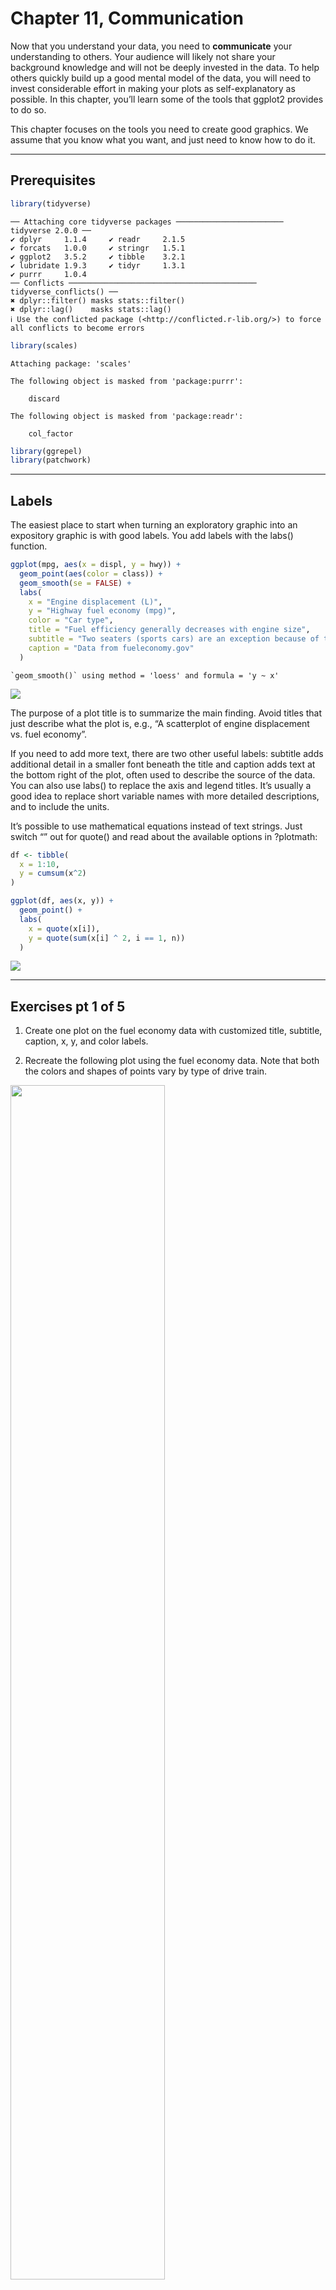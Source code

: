 # Chapter 11, Communication


Now that you understand your data, you need to **communicate** your
understanding to others. Your audience will likely not share your
background knowledge and will not be deeply invested in the data. To
help others quickly build up a good mental model of the data, you will
need to invest considerable effort in making your plots as
self-explanatory as possible. In this chapter, you’ll learn some of the
tools that ggplot2 provides to do so.

This chapter focuses on the tools you need to create good graphics. We
assume that you know what you want, and just need to know how to do it.

------------------------------------------------------------------------

## Prerequisites

``` r
library(tidyverse)
```

    ── Attaching core tidyverse packages ──────────────────────── tidyverse 2.0.0 ──
    ✔ dplyr     1.1.4     ✔ readr     2.1.5
    ✔ forcats   1.0.0     ✔ stringr   1.5.1
    ✔ ggplot2   3.5.2     ✔ tibble    3.2.1
    ✔ lubridate 1.9.3     ✔ tidyr     1.3.1
    ✔ purrr     1.0.4     
    ── Conflicts ────────────────────────────────────────── tidyverse_conflicts() ──
    ✖ dplyr::filter() masks stats::filter()
    ✖ dplyr::lag()    masks stats::lag()
    ℹ Use the conflicted package (<http://conflicted.r-lib.org/>) to force all conflicts to become errors

``` r
library(scales)
```


    Attaching package: 'scales'

    The following object is masked from 'package:purrr':

        discard

    The following object is masked from 'package:readr':

        col_factor

``` r
library(ggrepel)
library(patchwork)
```

------------------------------------------------------------------------

## Labels

The easiest place to start when turning an exploratory graphic into an
expository graphic is with good labels. You add labels with the labs()
function.

``` r
ggplot(mpg, aes(x = displ, y = hwy)) +
  geom_point(aes(color = class)) +
  geom_smooth(se = FALSE) +
  labs(
    x = "Engine displacement (L)",
    y = "Highway fuel economy (mpg)",
    color = "Car type",
    title = "Fuel efficiency generally decreases with engine size",
    subtitle = "Two seaters (sports cars) are an exception because of their light weight",
    caption = "Data from fueleconomy.gov"
  )
```

    `geom_smooth()` using method = 'loess' and formula = 'y ~ x'

![](Chapter_11_Instructions_files/figure-commonmark/mpg%20dataset%20scatterplot%20with%20labels-1.png)

The purpose of a plot title is to summarize the main finding. Avoid
titles that just describe what the plot is, e.g., “A scatterplot of
engine displacement vs. fuel economy”.

If you need to add more text, there are two other useful labels:
subtitle adds additional detail in a smaller font beneath the title and
caption adds text at the bottom right of the plot, often used to
describe the source of the data. You can also use labs() to replace the
axis and legend titles. It’s usually a good idea to replace short
variable names with more detailed descriptions, and to include the
units.

It’s possible to use mathematical equations instead of text strings.
Just switch “” out for quote() and read about the available options in
?plotmath:

``` r
df <- tibble(
  x = 1:10,
  y = cumsum(x^2)
)

ggplot(df, aes(x, y)) +
  geom_point() +
  labs(
    x = quote(x[i]),
    y = quote(sum(x[i] ^ 2, i == 1, n))
  )
```

![](Chapter_11_Instructions_files/figure-commonmark/label%20plots%20with%20math%20equations-1.png)

------------------------------------------------------------------------

## Exercises pt 1 of 5

1.  Create one plot on the fuel economy data with customized title,
    subtitle, caption, x, y, and color labels.

2.  Recreate the following plot using the fuel economy data. Note that
    both the colors and shapes of points vary by type of drive train.

<div id="fig-cars">

<img src="Images/Ch11_Exercises_pt1_Q2.png" class="border"
style="width:70.0%"
data-fig-alt="Scatterplot showing positive correlation between city miles per gallon vs highway miles per gallon, across 3 types of vehicles"
data-fig-align="center" />

Figure 1: City MPG vs Highway of Different car types

</div>

3.  Take an exploratory graphic that you’ve created in the last month,
    and add informative titles to make it easier for others to
    understand.

------------------------------------------------------------------------

## Annotations

It is often useful to label individual observations or groups of
observations. The first tool you have at your disposal is geom_text().
geom_text() is similar to geom_point(), but it has an additional
aesthetic: label. This makes it possible to add textual labels to your
plots.

There are two possible sources of labels. First, you might have a tibble
that provides labels. In the following plot we pull out the cars with
the highest engine size in each drive type and save their information as
a new data frame called label_info.

``` r
label_info <- mpg |>
  group_by(drv) |>
  arrange(desc(displ)) |>
  slice_head(n = 1) |>
  mutate(
    drive_type = case_when(
      drv == "f" ~ "front-wheel drive",
      drv == "r" ~ "rear-wheel drive",
      drv == "4" ~ "4-wheel drive"
    )
  ) |>
  select(displ, hwy, drv, drive_type)

label_info
```

    # A tibble: 3 × 4
    # Groups:   drv [3]
      displ   hwy drv   drive_type       
      <dbl> <int> <chr> <chr>            
    1   6.5    17 4     4-wheel drive    
    2   5.3    25 f     front-wheel drive
    3   7      24 r     rear-wheel drive 

Then, we use this new data frame to directly label the three groups to
replace the legend with labels placed directly on the plot. Using the
fontface and size arguments we can customize the look of the text
labels. They’re larger than the rest of the text on the plot and bolded.
(theme(legend.position = “none”) turns all the legends off — we’ll talk
about it more shortly.)

``` r
ggplot(mpg, aes(x = displ, y = hwy, color = drv)) +
  geom_point(alpha = 0.3) +
  geom_smooth(se = FALSE) +
  geom_text(
    data = label_info, 
    aes(x = displ, y = hwy, label = drive_type),
    fontface = "bold", size = 5, hjust = "right", vjust = "bottom"
  ) +
  theme(legend.position = "none")
```

    `geom_smooth()` using method = 'loess' and formula = 'y ~ x'

![](Chapter_11_Instructions_files/figure-commonmark/exclude%20axes%20labels%20for%20on%20plot%20labels-1.png)

Note the use of hjust (horizontal justification) and vjust (vertical
justification) to control the alignment of the label.

However the annotated plot we made above is hard to read because the
labels overlap with each other, and with the points. We can use the
geom_label_repel() function from the ggrepel package to address both of
these issues. This useful package will automatically adjust labels so
that they don’t overlap:

``` r
ggplot(mpg, aes(x = displ, y = hwy, color = drv)) +
  geom_point(alpha = 0.3) +
  geom_smooth(se = FALSE) +
  geom_label_repel(
    data = label_info, 
    aes(x = displ, y = hwy, label = drive_type),
    fontface = "bold", size = 5, nudge_y = 2
  ) +
  theme(legend.position = "none")
```

    `geom_smooth()` using method = 'loess' and formula = 'y ~ x'

![](Chapter_11_Instructions_files/figure-commonmark/automatic%20adjust%20label%20to%20avoid%20overlap-1.png)

You can also use the same idea to highlight certain points on a plot
with geom_text_repel() from the ggrepel package. Note another handy
technique used here: we added a second layer of large, hollow points to
further highlight the labelled points.

``` r
potential_outliers <- mpg |>
  filter(hwy > 40 | (hwy > 20 & displ > 5))
  
ggplot(mpg, aes(x = displ, y = hwy)) +
  geom_point() +
  geom_text_repel(data = potential_outliers, aes(label = model)) +
  geom_point(data = potential_outliers, color = "red") +
  geom_point(
    data = potential_outliers,
    color = "red", size = 3, shape = "circle open"
  )
```

Remember, in addition to geom_text() and geom_label(), you have many
other geoms in ggplot2 available to help annotate your plot. A couple
ideas:

- Use geom_hline() and geom_vline() to add reference lines. We often
  make them thick (linewidth = 2) and white (color = white), and draw
  them underneath the primary data layer.

- Use geom_rect() to draw a rectangle around points of interest. The
  boundaries of the rectangle are defined by aesthetics xmin, xmax,
  ymin, ymax.

- Use geom_segment() with the arrow argument to draw attention to a
  point with an arrow. Use aesthetics x and y to define the starting
  location, and xend and yend to define the end location.

Another handy function for adding annotations to plots is annotate(). As
a rule of thumb, geoms are generally useful for highlighting a subset of
the data while annotate() is useful for adding one or few annotation
elements to a plot.

To demonstrate using annotate(), let’s create some text to add to our
plot. The text is a bit long, so we’ll use stringr::str_wrap() to
automatically add line breaks to it given the number of characters you
want per line:

``` r
trend_text <- "Larger engine sizes tend to have lower fuel economy." |>
  str_wrap(width = 30)
trend_text
```

    [1] "Larger engine sizes tend to\nhave lower fuel economy."

Then, we add two layers of annotation: one with a label geom and the
other with a segment geom. The x and y aesthetics in both define where
the annotation should start, and the xend and yend aesthetics in the
segment annotation define the end location of the segment. Note also
that the segment is styled as an arrow.

``` r
ggplot(mpg, aes(x = displ, y = hwy)) +
  geom_point() +
  annotate(
    geom = "label", x = 3.5, y = 38,
    label = trend_text,
    hjust = "left", color = "red"
  ) +
  annotate(
    geom = "segment",
    x = 3, y = 35, xend = 5, yend = 25, color = "red",
    arrow = arrow(type = "closed")
  )
```

![](Chapter_11_Instructions_files/figure-commonmark/add%20annotation%20and%20arrow%20to%20mpg%20plot-1.png)

------------------------------------------------------------------------

## Exercises pt 2 of 5

1.  Use geom_text() with infinite positions to place text at the four
    corners of the plot.

2.  Use annotate() to add a point geom in the middle of your last plot
    without having to create a tibble. Customize the shape, size, or
    color of the point.

3.  How do labels with geom_text() interact with faceting? How can you
    add a label to a single facet? How can you put a different label in
    each facet? (Hint: Think about the dataset that is being passed to
    geom_text().)

4.  What arguments to geom_label() control the appearance of the
    background box?

5.  What are the four arguments to arrow()? How do they work? Create a
    series of plots that demonstrate the most important options.

------------------------------------------------------------------------

## Default Scales

Normally, ggplot2 automatically adds scales for you. For example, when
you type:

``` r
ggplot(mpg, aes(x = displ, y = hwy)) +
  geom_point(aes(color = class))
```

![](Chapter_11_Instructions_files/figure-commonmark/default%20ggplot2%20scales-1.png)

ggplot2 automatically adds default scales behind the scenes:

``` r
ggplot(mpg, aes(x = displ, y = hwy)) +
  geom_point(aes(color = class)) +
  scale_x_continuous() +
  scale_y_continuous() +
  scale_color_discrete()
```

![](Chapter_11_Instructions_files/figure-commonmark/behind%20the%20scenes%20scales-1.png)

Note the naming scheme for scales: scale\_ followed by the name of the
aesthetic, then \_, then the name of the scale. The default scales are
named according to the type of variable they align with: continuous,
discrete, datetime, or date. scale_x_continuous() puts the numeric
values from displ on a continuous number line on the x-axis,
scale_color_discrete() chooses colors for each of the class of car, etc.
There are lots of non-default scales which you’ll learn about below.

The default scales have been carefully chosen to do a good job for a
wide range of inputs. Nevertheless, you might want to override the
defaults for two reasons:

- You might want to tweak some of the parameters of the default scale.
  This allows you to do things like *change the breaks on the axes*, or
  the key labels on the legend.

- You might want to replace the scale altogether, and *use a completely
  different algorithm*. Often you can do better than the default because
  you know more about the data.

------------------------------------------------------------------------

## Axis Ticks and Legend Keys

There are two primary arguments that affect the appearance of the
**ticks** on the axes and the **keys** on the legend: breaks and labels.
**Breaks** controls the position of the ticks, or the values associated
with the keys. Labels controls the text label associated with each
tick/key. The most common use of breaks is to override the default
choice:

``` r
ggplot(mpg, aes(x = displ, y = hwy, color = drv)) +
  geom_point() +
  scale_y_continuous(breaks = seq(15, 40, by = 5)) 
```

![](Chapter_11_Instructions_files/figure-commonmark/break%20default%20y%20axis-1.png)

You can use labels in the same way (a character vector the same length
as breaks), but you can also set it to NULL to suppress the labels
altogether. This can be useful for maps, or for publishing plots where
you can’t share the absolute numbers. You can also use breaks and labels
to control the appearance of legends. For discrete scales for
categorical variables, labels can be a named list of the existing level
names and the desired labels for them.

``` r
ggplot(mpg, aes(x = displ, y = hwy, color = drv)) +
  geom_point() +
  scale_x_continuous(labels = NULL) +
  scale_y_continuous(labels = NULL) +
  scale_color_discrete(labels = c("4" = "4-wheel", "f" = "front", "r" = "rear"))
```

![](Chapter_11_Instructions_files/figure-commonmark/NULL%20axes%20labels-1.png)

The labels argument coupled with labelling functions from the scales
package is also useful for formatting numbers as currency, percent, etc.
The plot on the *left* shows default labelling with label_dollar(),
which adds a dollar sign as well as a thousand separator comma. The plot
on the *right* adds further customization by dividing dollar values by
1,000 and adding a suffix “K” (for “thousands”) as well as adding custom
breaks. Note that breaks is in the original scale of the data.

``` r
ggplot(diamonds, aes(x = price, y = cut)) +
  geom_boxplot(alpha = 0.05) +
  scale_x_continuous(labels = label_dollar())
```

![](Chapter_11_Instructions_files/figure-commonmark/default%20and%20custom%20label%20on%20diamond%20dataset-1.png)

``` r
ggplot(diamonds, aes(x = price, y = cut)) +
  geom_boxplot(alpha = 0.05) +
  scale_x_continuous(
    labels = label_dollar(scale = 1/1000, suffix = "K"), 
    breaks = seq(1000, 19000, by = 6000)
  )
```

![](Chapter_11_Instructions_files/figure-commonmark/default%20and%20custom%20label%20on%20diamond%20dataset-2.png)

Another handy label function is label_percent():

``` r
ggplot(diamonds, aes(x = cut, fill = clarity)) +
  geom_bar(position = "fill") +
  scale_y_continuous(name = "Percentage", labels = label_percent())
```

![](Chapter_11_Instructions_files/figure-commonmark/percent%20label-1.png)

Another use of breaks is when you have relatively few data points and
want to highlight exactly where the observations occur. For example,
take this plot that shows when each US president started and ended their
term.

``` r
presidential |>
  mutate(id = 33 + row_number()) |>
  ggplot(aes(x = start, y = id)) +
  geom_point() +
  geom_segment(aes(xend = end, yend = id)) +
  scale_x_date(name = NULL, breaks = presidential$start, date_labels = "'%y")
```

![](Chapter_11_Instructions_files/figure-commonmark/presidential%20term%20lengths-1.png)

Note that for the breaks argument we pulled out the start variable as a
vector with presidential\$start because we can’t do an aesthetic mapping
for this argument. Also note that the specification of breaks and labels
for date and datetime scales is a little different:

- date_labels takes a format specification, in the same form as
  parse_datetime().

- date_breaks (not shown here), takes a string like “2 days” or “1
  month”.

------------------------------------------------------------------------

## Legend Layout

To control the overall *position* of the legend, you need to use a
theme() setting. We’ll come back to *themes* at the end of the chapter,
but in brief, they control the non-data parts of the plot. The theme
setting legend.position controls where the legend is drawn:

``` r
base <- ggplot(mpg, aes(x = displ, y = hwy)) +
  geom_point(aes(color = class))

base + theme(legend.position = "right") # the default
```

![](Chapter_11_Instructions_files/figure-commonmark/themes%20on%20mpg%20dataset-1.png)

``` r
base + theme(legend.position = "left")
```

![](Chapter_11_Instructions_files/figure-commonmark/themes%20on%20mpg%20dataset-2.png)

``` r
base + 
  theme(legend.position = "top") +
  guides(color = guide_legend(nrow = 3))
```

![](Chapter_11_Instructions_files/figure-commonmark/themes%20on%20mpg%20dataset-3.png)

``` r
base + 
  theme(legend.position = "bottom") +
  guides(color = guide_legend(nrow = 3))
```

![](Chapter_11_Instructions_files/figure-commonmark/themes%20on%20mpg%20dataset-4.png)

If your plot is short and wide, place the legend at the top or bottom,
and if it’s tall and narrow, place the legend at the left or right. You
can also use legend.position = “none” to suppress the display of the
legend altogether.

To control the display of individual legends, use guides() along with
guide_legend() or guide_colorbar(). The following example shows two
important settings: controlling the number of rows the legend uses with
nrow, and overriding one of the aesthetics to make the points bigger.
This is particularly useful if you have used a low alpha to display many
points on a plot.

``` r
ggplot(mpg, aes(x = displ, y = hwy)) +
  geom_point(aes(color = class)) +
  geom_smooth(se = FALSE) +
  theme(legend.position = "bottom") +
  guides(color = guide_legend(nrow = 2, override.aes = list(size = 4)))
```

    `geom_smooth()` using method = 'loess' and formula = 'y ~ x'

![](Chapter_11_Instructions_files/figure-commonmark/change%20nrow%20and%20enlarge%20points-1.png)

------------------------------------------------------------------------

## Replacing a Scale

There are two types of scales you’re mostly likely to want to switch
out: continuous position scales and color scales.

It’s very useful to plot transformations of your variable. For example,
it’s easier to see the precise relationship between carat and price if
we log transform them:

``` r
ggplot(diamonds, aes(x = carat, y = price)) +
  geom_bin2d()
```

![](Chapter_11_Instructions_files/figure-commonmark/log%20transform%20both%20variables%20in%20transformation-1.png)

``` r
ggplot(diamonds, aes(x = log10(carat), y = log10(price))) +
  geom_bin2d()
```

![](Chapter_11_Instructions_files/figure-commonmark/log%20transform%20both%20variables%20in%20transformation-2.png)

However, the disadvantage of this transformation is that the axes are
now labelled with the transformed values, making it hard to interpret
the plot. Instead of doing the transformation in the aesthetic mapping,
we can instead do it with the scale.

``` r
ggplot(diamonds, aes(x = carat, y = price)) +
  geom_bin2d() + 
  scale_x_log10() + 
  scale_y_log10()
```

![](Chapter_11_Instructions_files/figure-commonmark/log%20transform%20both%20variables%20in%20aesthetics-1.png)

Another scale that is frequently customized is color. The default
categorical scale picks colors that are evenly spaced around the color
wheel. Useful alternatives are the ColorBrewer scales which have been
hand tuned to work better for people with common types of color
blindness.

``` r
ggplot(mpg, aes(x = displ, y = hwy)) +
  geom_point(aes(color = drv))
```

![](Chapter_11_Instructions_files/figure-commonmark/colorblind%20preferred%20palettes-1.png)

``` r
ggplot(mpg, aes(x = displ, y = hwy)) +
  geom_point(aes(color = drv)) +
  scale_color_brewer(palette = "Set1")
```

![](Chapter_11_Instructions_files/figure-commonmark/colorblind%20preferred%20palettes-2.png)

Don’t forget simpler techniques for improving accessibility. If there
are just a few colors, you can add a redundant shape mapping. This will
also help ensure your plot is interpretable in black and white.

``` r
ggplot(mpg, aes(x = displ, y = hwy)) +
  geom_point(aes(color = drv, shape = drv)) +
  scale_color_brewer(palette = "Set1")
```

![](Chapter_11_Instructions_files/figure-commonmark/redundant%20shape%20mapping-1.png)

When you have a predefined mapping between values and colors, use
scale_color_manual(). For example, if we map presidential party to
color, we want to use the standard mapping of red for Republicans and
blue for Democrats. One approach for assigning these colors is using hex
color codes:

``` r
presidential |>
  mutate(id = 33 + row_number()) |>
  ggplot(aes(x = start, y = id, color = party)) +
  geom_point() +
  geom_segment(aes(xend = end, yend = id)) +
  scale_color_manual(values = c(Republican = "#E81B23", Democratic = "#00AEF3"))
```

![](Chapter_11_Instructions_files/figure-commonmark/hex%20color%20codes-1.png)

For continuous color, you can use the built-in scale_color_gradient() or
scale_fill_gradient(). If you have a diverging scale, you can use
scale_color_gradient2(). That allows you to give, for example, positive
and negative values different colors. That’s sometimes also useful if
you want to distinguish points *above or below the mean*.

Another option is to use the viridis color scales. The designers,
Nathaniel Smith and Stéfan van der Walt, carefully tailored continuous
color schemes that are perceptible to people with various forms of color
blindness as well as perceptually uniform in both color and black and
white. These scales are available as **continuous (c)**, **discrete
(d)**, and **binned (b)** palettes in ggplot2.

``` r
df <- tibble(
  x = rnorm(10000),
  y = rnorm(10000)
)

#| eval: true
ggplot(df, aes(x, y)) +
  geom_hex() +
  coord_fixed() +
  labs(title = "Default, continuous", x = NULL, y = NULL)

ggplot(df, aes(x, y)) +
  geom_hex() +
  coord_fixed() +
  scale_fill_viridis_c() +
  labs(title = "Viridis, continuous", x = NULL, y = NULL)

ggplot(df, aes(x, y)) +
  geom_hex() +
  coord_fixed() +
  scale_fill_viridis_b() +
  labs(title = "Viridis, binned", x = NULL, y = NULL)
```

------------------------------------------------------------------------

## Zooming

There are three ways to control the plot limits:

1.  Adjusting what data are plotted.
2.  Setting the limits in each scale.
3.  Setting xlim and ylim in coord_cartesian().

We’ll demonstrate these options in a series of plots. The plot on the
left shows the relationship between engine size and fuel efficiency,
colored by type of drive train. The plot on the right shows the same
variables, but subsets the data that are plotted.

``` r
ggplot(mpg, aes(x = displ, y = hwy)) +
  geom_point(aes(color = drv)) +
  geom_smooth()
```

    `geom_smooth()` using method = 'loess' and formula = 'y ~ x'

![](Chapter_11_Instructions_files/figure-commonmark/engine%20size%20v%20fuel%20efficiency%20by%20drv,%20subset-1.png)

``` r
mpg |>
  filter(displ >= 5 & displ <= 6 & hwy >= 10 & hwy <= 25) |>
  ggplot(aes(x = displ, y = hwy)) +
  geom_point(aes(color = drv)) +
  geom_smooth()
```

    `geom_smooth()` using method = 'loess' and formula = 'y ~ x'

![](Chapter_11_Instructions_files/figure-commonmark/engine%20size%20v%20fuel%20efficiency%20by%20drv,%20subset-2.png)

Let’s compare these to the two plots below where the plot on the left
sets the limits on individual scales and the plot on the right sets them
in coord_cartesian(). We can see that reducing the limits is
*equivalent* to subsetting the data. Therefore, to zoom in on a region
of the plot, it’s generally best to use coord_cartesian().

``` r
ggplot(mpg, aes(x = displ, y = hwy)) +
  geom_point(aes(color = drv)) +
  geom_smooth() +
  scale_x_continuous(limits = c(5, 6)) +
  scale_y_continuous(limits = c(10, 25))
```

    `geom_smooth()` using method = 'loess' and formula = 'y ~ x'

    Warning: Removed 202 rows containing non-finite outside the scale range
    (`stat_smooth()`).

    Warning: Removed 202 rows containing missing values or values outside the scale range
    (`geom_point()`).

![](Chapter_11_Instructions_files/figure-commonmark/best%20way%20to%20zoom-1.png)

``` r
ggplot(mpg, aes(x = displ, y = hwy)) +
  geom_point(aes(color = drv)) +
  geom_smooth() +
  coord_cartesian(xlim = c(5, 6), ylim = c(10, 25))
```

    `geom_smooth()` using method = 'loess' and formula = 'y ~ x'

![](Chapter_11_Instructions_files/figure-commonmark/best%20way%20to%20zoom-2.png)

Setting the limits on individual scales is generally more useful if you
want to expand the limits, e.g., to match scales across different plots.
For example, if we extract two classes of cars and plot them separately,
it’s difficult to compare the plots because all three scales (the
x-axis, the y-axis, and the color aesthetic) have different ranges.

``` r
suv <- mpg |> filter(class == "suv")
compact <- mpg |> filter(class == "compact")

#| eval: true
ggplot(suv, aes(x = displ, y = hwy, color = drv)) +
  geom_point()

ggplot(compact, aes(x = displ, y = hwy, color = drv)) +
  geom_point()
```

One way to overcome this problem is to *share scales* across multiple
plots, training the scales with the limits of the full data.

``` r
x_scale <- scale_x_continuous(limits = range(mpg$displ))
y_scale <- scale_y_continuous(limits = range(mpg$hwy))
col_scale <- scale_color_discrete(limits = unique(mpg$drv))

#| eval: true
ggplot(suv, aes(x = displ, y = hwy, color = drv)) +
  geom_point() +
  x_scale +
  y_scale +
  col_scale

ggplot(compact, aes(x = displ, y = hwy, color = drv)) +
  geom_point() +
  x_scale +
  y_scale +
  col_scale
```

------------------------------------------------------------------------

## Exercises pt 3 of 5

1.  Why doesn’t the following code override the default scale?

``` r
df <- tibble(
  x = rnorm(10000),
  y = rnorm(10000)
)

ggplot(df, aes(x, y)) +
  geom_hex() +
  scale_color_gradient(low = "white", high = "red") +
  coord_fixed()
```

2.  What is the first argument to every scale? How does it compare to
    labs()?

3.  Change the display of the presidential terms by:

<!-- -->

1.  Combining the two variants that customize colors and x axis breaks.
2.  Improving the display of the y axis.
3.  Labelling each term with the name of the president.
4.  Adding informative plot labels.
5.  Placing breaks every 4 years (this is trickier than it seems!).

<!-- -->

4.  First, create the following plot. Then, modify the code using
    override.aes to make the legend easier to see.

``` r
ggplot(diamonds, aes(x = carat, y = price)) +
  geom_point(aes(color = cut), alpha = 1/20)
```

![](Chapter_11_Instructions_files/figure-commonmark/ch%2011%20exercises%20pt%203%20#4-1.png)

------------------------------------------------------------------------

## Themes

You can customize the non-data elements of your plot with a theme:

``` r
ggplot(mpg, aes(x = displ, y = hwy)) +
  geom_point(aes(color = class)) +
  geom_smooth(se = FALSE) +
  theme_bw()
```

    `geom_smooth()` using method = 'loess' and formula = 'y ~ x'

![](Chapter_11_Instructions_files/figure-commonmark/theme%20for%20non%20data-1.png)

Many more are included in add-on packages like ggthemes
(https://jrnold.github.io/ggthemes), by Jeffrey Arnold. You can also
**create your own themes**, if you are trying to match a particular
corporate or journal style.

There are many other aspects of the legend that can be customized with
theme(). For example, in the plot below we change the direction of the
legend as well as put a black border around it. Note that customization
of the legend box and plot title elements of the theme are done with
element\_\*() functions. These functions specify the styling of non-data
components, e.g., the title text is bolded in the face argument of
element_text() and the legend border color is defined in the color
argument of element_rect(). The theme elements that control the position
of the title and the caption are plot.title.position and
plot.caption.position, respectively. In the following plot these are set
to “plot” to indicate these elements are aligned to the entire plot
area, instead of the plot panel (the default). A few other helpful
theme() components are used to change the placement for format of the
title and caption text.

``` r
ggplot(mpg, aes(x = displ, y = hwy, color = drv)) +
  geom_point() +
  labs(
    title = "Larger engine sizes tend to have lower fuel economy",
    caption = "Source: https://fueleconomy.gov."
  ) +
  theme(
    legend.position = c(0.6, 0.7),
    legend.direction = "horizontal",
    legend.box.background = element_rect(color = "black"),
    plot.title = element_text(face = "bold"),
    plot.title.position = "plot",
    plot.caption.position = "plot",
    plot.caption = element_text(hjust = 0)
  )
```

    Warning: A numeric `legend.position` argument in `theme()` was deprecated in ggplot2
    3.5.0.
    ℹ Please use the `legend.position.inside` argument of `theme()` instead.

![](Chapter_11_Instructions_files/figure-commonmark/bold%20plot%20labels%20and%20position%20text-1.png)

------------------------------------------------------------------------

## Exercises pt 4 of 5

1.  Pick a theme offered by the ggthemes package and apply it to the
    last plot you made.

2.  Make the axis labels of your plot blue and bolded.

------------------------------------------------------------------------

## Layout

What if you have multiple plots you want to lay out in a certain way?
The patchwork package allows you to combine separate plots into the same
graphic. We loaded this package earlier in the chapter.

To place two plots next to each other, you can simply add them to each
other. Note that you first need to create the plots and save them as
objects (in the following example they’re called p1 and p2). Then, you
place them next to each other with +.

``` r
p1 <- ggplot(mpg, aes(x = displ, y = hwy)) + 
  geom_point() + 
  labs(title = "Plot 1")
p2 <- ggplot(mpg, aes(x = drv, y = hwy)) + 
  geom_boxplot() + 
  labs(title = "Plot 2")
p1 + p2
```

![](Chapter_11_Instructions_files/figure-commonmark/multiple%20plots%20together-1.png)

You can also create complex plot layouts with patchwork. In the
following, \| places the p1 and p3 next to each other and / moves p2 to
the next line.

``` r
p3 <- ggplot(mpg, aes(x = cty, y = hwy)) + 
  geom_point() + 
  labs(title = "Plot 3")
(p1 | p3) / p2
```

![](Chapter_11_Instructions_files/figure-commonmark/more%20complex%20multi%20plot%20layouts-1.png)

Additionally, patchwork allows you to collect legends from multiple
plots into one common legend, customize the placement of the legend as
well as dimensions of the plots, and add a common title, subtitle,
caption, etc. to your plots.

Below we create 5 plots. We have turned off the legends on the box plots
and the scatterplot and collected the legends for the density plots at
the top of the plot with & theme(legend.position = “top”). Note the use
of the & operator here instead of the usual +. This is because we’re
modifying the theme for the patchwork plot as opposed to the individual
ggplots. The legend is placed on top, inside the guide_area(). Finally,
we have also customized the heights of the various components of our
patchwork – the guide has a height of 1, the box plots 3, density plots
2, and the faceted scatterplot 4. Patchwork divides up the area you have
allotted for your plot using this scale and places the components
accordingly.

``` r
p1 <- ggplot(mpg, aes(x = drv, y = cty, color = drv)) + 
  geom_boxplot(show.legend = FALSE) + 
  labs(title = "Plot 1")

p2 <- ggplot(mpg, aes(x = drv, y = hwy, color = drv)) + 
  geom_boxplot(show.legend = FALSE) + 
  labs(title = "Plot 2")

p3 <- ggplot(mpg, aes(x = cty, color = drv, fill = drv)) + 
  geom_density(alpha = 0.5) + 
  labs(title = "Plot 3")

p4 <- ggplot(mpg, aes(x = hwy, color = drv, fill = drv)) + 
  geom_density(alpha = 0.5) + 
  labs(title = "Plot 4")

p5 <- ggplot(mpg, aes(x = cty, y = hwy, color = drv)) + 
  geom_point(show.legend = FALSE) + 
  facet_wrap(~drv) +
  labs(title = "Plot 5")

(guide_area() / (p1 + p2) / (p3 + p4) / p5) +
  plot_annotation(
    title = "City and highway mileage for cars with different drive trains",
    caption = "Source: https://fueleconomy.gov."
  ) +
  plot_layout(
    guides = "collect",
    heights = c(1, 3, 2, 4)
    ) &
  theme(legend.position = "top")
```

![](Chapter_11_Instructions_files/figure-commonmark/heavily%20customized%20multi%20plot%20layout-1.png)

------------------------------------------------------------------------

## Exercises pt 5 of 5

1.  What happens if you omit the parentheses in the following plot
    layout. Can you explain why this happens?

``` r
p1 <- ggplot(mpg, aes(x = displ, y = hwy)) + 
  geom_point() + 
  labs(title = "Plot 1")
p2 <- ggplot(mpg, aes(x = drv, y = hwy)) + 
  geom_boxplot() + 
  labs(title = "Plot 2")
p3 <- ggplot(mpg, aes(x = cty, y = hwy)) + 
  geom_point() + 
  labs(title = "Plot 3")

(p1 | p2) / p3
```

![](Chapter_11_Instructions_files/figure-commonmark/ch%2011%20exercises%20pt%205%20#1-1.png)

2.  Using the three plots from the previous exercise, recreate the
    following patchwork.

<div id="fig-cars">

<img src="Images/Ch11_Exercise_pt5_Q2.png" class="border"
style="width:55.0%"
data-fig-alt="Three plots, 2 scatterplots, 1 with negative correlation between car type and fuel efficiency, 1 with positive correlation between city and highway fuel efficiency. Finally, 1 last boxplot shows 3 types of vehicles&#39; fuel efficiency."
data-fig-align="center" />

Figure 2: Chapter 11 Exercise pt 5 \#2: Three plots of mpg dataset

</div>

For the next 8 chapters (12-19) you’ll learn about the most important
types of variables that you’ll encounter inside a data frame and learn
the tools you can use to work with them.
